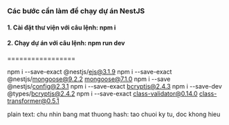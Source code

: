 ### Các bước cần làm để chạy dự án NestJS
#### 1. Cài đặt thư viện với câu lệnh: npm i
#### 2. Chạy dự án với câu lệnh: npm run dev
=================

npm i --save-exact @nestjs/ejs@3.1.9
npm i --save-exact @nestjs/mongoose@9.2.2 mongoose@7.1.0
npm i --save @nestjs/config@2.3.1
npm i --save-exact bcryptjs@2.4.3
npm i --save-dev @types/bcryptjs@2.4.2
npm i --save-exact class-validator@0.14.0 class-transformer@0.5.1


plain text: chu nhin bang mat thuong
hash: tao chuoi ky tu, doc khong hieu